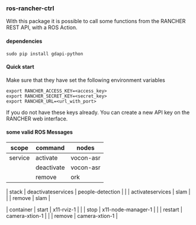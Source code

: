 ### ros-rancher-ctrl
With this package it is possible to call some functions from the RANCHER REST API, with a ROS Action.

#### dependencies
```
sudo pip install gdapi-python
```

#### Quick start
Make sure that they have set the following environment variables
```
export RANCHER_ACCESS_KEY=<access_key>
export RANCHER_SECRET_KEY=<secret_key>
export RANCHER_URL=<url_with_port>
```
If you do not have these keys already. You can create a new API key on the RANCHER web interface.

#### some valid ROS Messages
| scope   	| command  	         | nodes   	          |
|-----------|--------------------|--------------------|
| service   | activate           | vocon-asr          |
|   	    	| deactivate    	   | vocon-asr          |
|   	    	| remove  	         | ork	    	        |

| stack     | deactivateservices | people-detection	  |
|           | activateservices   | slam    	          |
|           | remove             | slam    	          |

| container | start              | x11-rviz-1      	  |
|           | stop               | x11-node-manager-1 |
|           | restart            | camera-xtion-1     |
|           | remove             | camera-xtion-1     |
